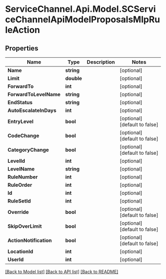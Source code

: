 # ServiceChannel.Api.Model.SCServiceChannelApiModelProposalsMlpRuleAction

## Properties

Name | Type | Description | Notes
------------ | ------------- | ------------- | -------------
**Name** | **string** |  | [optional] 
**Limit** | **double** |  | [optional] 
**ForwardTo** | **int** |  | [optional] 
**ForwardToLevelName** | **string** |  | [optional] 
**EndStatus** | **string** |  | [optional] 
**AutoEscalateInDays** | **int** |  | [optional] 
**EntryLevel** | **bool** |  | [optional] [default to false]
**CodeChange** | **bool** |  | [optional] [default to false]
**CategoryChange** | **bool** |  | [optional] [default to false]
**LevelId** | **int** |  | [optional] 
**LevelName** | **string** |  | [optional] 
**RuleNumber** | **int** |  | [optional] 
**RuleOrder** | **int** |  | [optional] 
**Id** | **int** |  | [optional] 
**RuleSetId** | **int** |  | [optional] 
**Override** | **bool** |  | [optional] [default to false]
**SkipOverLimit** | **bool** |  | [optional] [default to false]
**ActionNotification** | **bool** |  | [optional] [default to false]
**LocationId** | **int** |  | [optional] 
**UserId** | **int** |  | [optional] 

[[Back to Model list]](../README.md#documentation-for-models) [[Back to API list]](../README.md#documentation-for-api-endpoints) [[Back to README]](../README.md)

